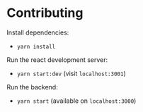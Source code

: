 # Contributing

Install dependencies:

- `yarn install`

Run the react development server:

- `yarn start:dev` (visit `localhost:3001`)

Run the backend:

- `yarn start` (available on `localhost:3000`)
